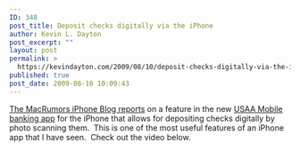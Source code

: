 ```yaml
---
ID: 348
post_title: Deposit checks digitally via the iPhone
author: Kevin L. Dayton
post_excerpt: ""
layout: post
permalink: >
  https://kevindayton.com/2009/08/10/deposit-checks-digitally-via-the-iphone/
published: true
post_date: 2009-08-10 10:09:43
---
```

<p style="text-align: left"><a title="http://www.macrumors.com/iphone/2009/08/10/bank-to-offer-check-deposits-through-iphone-app/" href="http://www.macrumors.com/iphone/2009/08/10/bank-to-offer-check-deposits-through-iphone-app/" target="_blank">The MacRumors iPhone Blog reports</a> on a feature in the new <a title="http://itunes.apple.com/WebObjects/MZStore.woa/wa/viewSoftware?id=312325565&amp;mt=8" href="http://itunes.apple.com/WebObjects/MZStore.woa/wa/viewSoftware?id=312325565&amp;mt=8" target="_blank">USAA Mobile banking app</a> for the iPhone that allows for depositing checks digitally by photo scanning them.  This is one of the most useful features of an iPhone app that I have seen.  Check out the video below.</p>

<p style="text-align: center">
